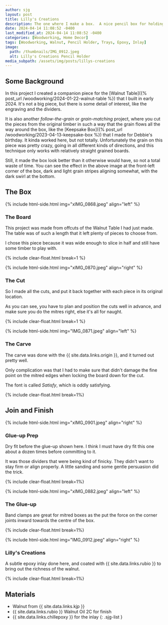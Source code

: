 ```yaml
---
author: sjg
layout: post
title: Lilly's Creations
description: The one where I make a box.  A nice pencil box for holding pencils
date: 2024-04-14 11:08:52 -0400
last_modified_at: 2024-04-14 11:08:52 -0400
categories: [Woodworking, Home Decor]
tags: [Woodworking, Walnut, Pencil Holder, Trays, Epoxy, Inlay]
image:
  path: /thumbnails/IMG_0912.jpeg
  alt: Lilly's Creations Pencil Holder
media_subpath: /assets/img/posts/lillys-creations
---
```

## Some Background

In this project I created a companion piece for the [Walnut Table]({% post_url /woodworking/2024-01-22-walnut-table %}) that I built in early 2024. It's not a big piece, but there is some detail of interest, like the engraving and the dividers.

It is also another _follow-the-grain_ or _grain-matching_ project, where you cut the pieces from the original timber in such a way that the grain flows all the way around the box, like the [Keepsake Box]({% post_url /woodworking/2023-04-13-keepsake-box %}) that I made for Debbie's birthday. It kinda worked here, but not totally. Unfortunately the grain on this piece was pretty crazy, going in all different kinds of directions, and this technique only works with relatively straight grained boards.

Still, it made the box look better than it otherwise would have, so not a total waste of time. You can see the effect in the above image at the front-left corner of the box, dark and light grain stripes aligning somewhat, with the dark swirl at the bottom.

## The Box

{% include html-side.html img="xIMG_0868.jpeg" align="left" %}

### The Board

This project was made from offcuts of the Walnut Table I had just made. The table was of such a length that it left plenty of pieces to choose from.

I chose this piece because it was wide enough to slice in half and still have some timber to play with.

{% include clear-float.html break=1 %}

{% include html-side.html img="xIMG_0870.jpeg" align="right" %}

### The Cut

So I made all the cuts, and put it back together with each piece in its original location.

As you can see, you have to plan and position the cuts well in advance, and make sure you do the mitres right, else it's all for naught.

{% include clear-float.html  break=1 %}

{% include html-side.html img="IMG_0871.jpeg" align="left" %}

### The Carve

The carve was done with the {{ site.data.links.origin }}, and it turned out pretty well.

Only complication was that I had to make sure that didn't damage the fine point on the mitred edges when locking the board down for the cut.

The font is called _Satisfy_, which is oddly satisfying.

{% include clear-float.html break=1%}

## Join and Finish

{% include html-side.html img="xIMG_0901.jpeg" align="right" %}

### Glue-up Prep

Dry fit before the glue-up shown here. I think I must have dry fit this one about a dozen times before committing to it.

It was those dividers that were being kind of finicky. They didn't want to stay firm or align properly. A little sanding and some gentle persuasion did the trick.

{% include clear-float.html break=1%}

{% include html-side.html img="xIMG_0882.jpeg" align="left" %}

### The Glue-up

Band clamps are great for mitred boxes as the put the force on the corner joints inward towards the centre of the box.

{% include clear-float.html break=1%}

{% include html-side.html img="IMG_0912.jpeg" align="right" %}

### Lilly's Creations

A subtle epoxy inlay done here, and coated with {{ site.data.links.rubio }} to bring out the richness of the walnut.

{% include clear-float.html break=1%}

## Materials

- Walnut from {{ site.data.links.kjp }}
- {{ site.data.links.rubio }} Walnut Oil 2C for finish
- {{ site.data.links.chillepoxy }} for the inlay
{: .sjg-list }
